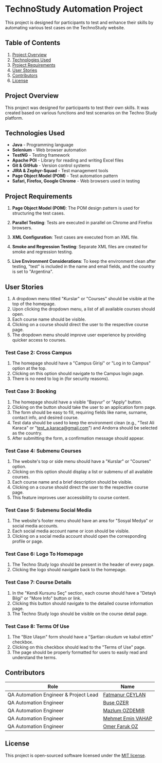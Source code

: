 # TechnoStudy Automation Project

This project is designed for participants to test and enhance their skills by automating various test cases on the TechnoStudy website.

## Table of Contents
1. [Project Overview](#project-overview)
2. [Technologies Used](#technologies-used)
3. [Project Requirements](#project-requirements)
4. [User Stories](#user-stories)
5. [Contributors](#contributors)
6. [License](#license)

## Project Overview
This project was designed for participants to test their own skills. It was created based on various functions and test scenarios on the Techno Study platform.

## Technologies Used
- **Java** - Programming language
- **Selenium** - Web browser automation
- **TestNG** - Testing framework
- **Apache POI** - Library for reading and writing Excel files
- **Git & GitHub** - Version control systems
- **JIRA & Zephyr-Squad** - Test management tools
- **Page Object Model (POM)** - Test automation pattern
- **Safari, Firefox, Google Chrome** - Web browsers used in testing

## Project Requirements
1. **Page Object Model (POM)**: The POM design pattern is used for structuring the test cases.

2. **Parallel Testing**: Tests are executed in parallel on Chrome and Firefox browsers.

3. **XML Configuration**: Test cases are executed from an XML file.

4. **Smoke and Regression Testing**: Separate XML files are created for smoke and regression testing.

5. **Live Environment Considerations**: To keep the environment clean after testing, "test" is included in the name and email fields, and the country is set to "Argentina".

## User Stories
1. A dropdown menu titled "Kurslar" or "Courses" should be visible at the top of the homepage.
2. Upon clicking the dropdown menu, a list of all available courses should open.
3. Each course name should be visible.
4. Clicking on a course should direct the user to the respective course page.
5. The dropdown menu should improve user experience by providing quicker access to courses.

### Test Case 2: Cross Campus
1. The homepage should have a "Campus Girişi" or "Log in to Campus" option at the top.
2. Clicking on this option should navigate to the Campus login page.
3. There is no need to log in (for security reasons).

### Test Case 3: Booking
1. The homepage should have a visible "Başvur" or "Apply" button.
2. Clicking on the button should take the user to an application form page.
3. The form should be easy to fill, requiring fields like name, surname, contact info, and desired course.
4. Test data should be used to keep the environment clean (e.g., "Test Ali Karaca" or "test_a.karaca@gmail.com") and Andorra should be selected as the country.
5. After submitting the form, a confirmation message should appear.

### Test Case 4: Submenu Courses
1. The website's top or side menu should have a "Kurslar" or "Courses" option.
2. Clicking on this option should display a list or submenu of all available courses.
3. Each course name and a brief description should be visible.
4. Clicking on a course should direct the user to the respective course page.
5. This feature improves user accessibility to course content.

### Test Case 5: Submenu Social Media
1. The website's footer menu should have an area for "Sosyal Medya" or social media accounts.
2. Each social media account name or icon should be visible.
3. Clicking on a social media account should open the corresponding profile or page.

### Test Case 6: Logo To Homepage
1. The Techno Study logo should be present in the header of every page.
2. Clicking the logo should navigate back to the homepage.

### Test Case 7: Course Details
1. In the "Kendi Kursunu Seç" section, each course should have a "Detaylı Bilgi" or "More Info" button or link.
2. Clicking this button should navigate to the detailed course information page.
3. The Techno Study logo should be visible on the course detail page.

### Test Case 8: Terms Of Use
1. The "Bize Ulaşın" form should have a "Şartları okudum ve kabul ettim" checkbox.
2. Clicking on this checkbox should lead to the "Terms of Use" page.
3. The page should be properly formatted for users to easily read and understand the terms.

## Contributors

| Role            | Name               |
|-----------------|--------------------|
|QA Automation Engineer & Project Lead    | [Fatmanur CEYLAN](https://github.com/fceylans)  |
| QA Automation Engineer          | [Buse OZER](https://github.com/acklnbuse)                      |
| QA Automation Engineer          | [Mazlum OZDEMIR](https://github.com/mazlumoz)   |
| QA Automation Engineer          | [Mehmet Emin VAHAP](https://github.com/mmevaa)   |
| QA Automation Engineer          | [Omer Faruk OZ](https://github.com/omerfoz)   |

## License
This project is open-sourced software licensed under the [MIT license](https://opensource.org/licenses/MIT).


